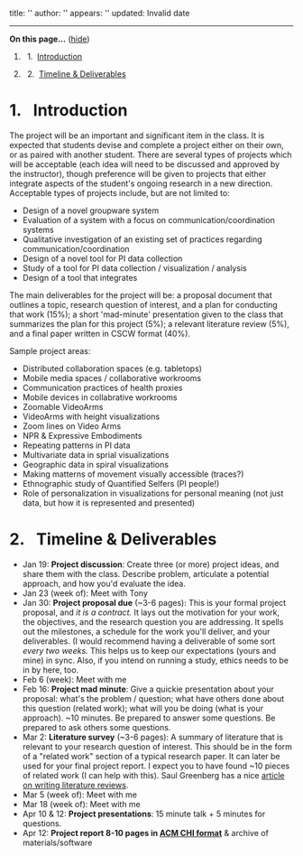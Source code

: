title: ''
author: ''
appears: ''
updated: Invalid date

---

<div class="toc">

<a name="toc" id="toc"></a>**On this page...** ([hide](javascript:toggle('tocid');))

1.    1.  [Introduction](#toc1)

2.    2.  [Timeline & Deliverables](#toc2)</div>

# <a name="toc1" id="toc1"></a>1.  Introduction

The project will be an important and significant item in the class. It is expected that students devise and complete a project either on their own, or as paired with another student. There are several types of projects which will be acceptable (each idea will need to be discussed and approved by the instructor), though preference will be given to projects that either integrate aspects of the student's ongoing research in a new direction. Acceptable types of projects include, but are not limited to:

* Design of a novel groupware system
* Evaluation of a system with a focus on communication/coordination systems
* Qualitative investigation of an existing set of practices regarding communication/coordination
* Design of a novel tool for PI data collection
* Study of a tool for PI data collection / visualization / analysis
* Design of a tool that integrates

The main deliverables for the project will be: a proposal document that outlines a topic, research question of interest, and a plan for conducting that work (15%); a short 'mad-minute' presentation given to the class that summarizes the plan for this project (5%); a relevant literature review (5%), and a final paper written in CSCW format (40%).

Sample project areas:

* Distributed collaboration spaces (e.g. tabletops)
* Mobile media spaces / collaborative workrooms
* Communication practices of health proxies
* Mobile devices in collabrative workrooms
* Zoomable VideoArms
* VideoArms with height visualizations
* Zoom lines on Video Arms
* NPR & Expressive Embodiments
* Repeating patterns in PI data
* Multivariate data in sprial visualizations
* Geographic data in spiral visualizations
* Making matterns of movement visually accessible (traces?)
* Ethnographic study of Quantified Selfers (PI people!)
* Role of personalization in visualizations for personal meaning (not just data, but how it is represented and presented)

# <a name="toc2" id="toc2"></a>2.  Timeline & Deliverables

* Jan 19: **Project discussion**: Create three (or more) project ideas, and share them with the class. Describe problem, articulate a potential approach, and how you'd evaluate the idea.
* Jan 23 (week of): Meet with Tony
* Jan 30: **Project proposal due** (~3-6 pages): This is your formal project proposal, and _it is a contract._ It lays out the motivation for your work, the objectives, and the research question you are addressing. It spells out the milestones, a schedule for the work you'll deliver, and your deliverables. (I would recommend having a deliverable of some sort _every two weeks._ This helps us to keep our expectations (yours and mine) in sync. Also, if you intend on running a study, ethics needs to be in by here, too.
* Feb 6 (week): Meet with me
* Feb 16: **Project mad minute**: Give a quickie presentation about your proposal: what's the problem / question; what have others done about this question (related work); what will you be doing (what is your approach). ~10 minutes. Be prepared to answer some questions. Be prepared to ask others some questions.
* Mar 2: **Literature survey** (~3-6 pages): A summary of literature that is relevant to your research question of interest. This should be in the form of a "related work" section of a typical research paper. It can later be used for your final project report. I expect you to have found ~10 pieces of related work (I can help with this). Saul Greenberg has a nice [article on writing literature reviews](http://pages.cpsc.ucalgary.ca/~saul/wiki/pmwiki.php/Chapter1/HowToWriteALiteratureReview).
* Mar 5 (week of): Meet with me
* Mar 18 (week of): Meet with me
* Apr 10 & 12: **Project presentations**: 15 minute talk + 5 minutes for questions.
* Apr 12: **Project report 8-10 pages in [ACM CHI format](http://www.sigchi.org/chipubform)** & archive of materials/software
